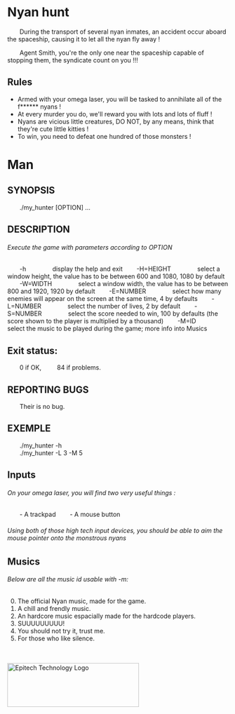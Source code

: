 # Nyan hunt

&emsp;&emsp;During the transport of several nyan inmates, an accident occur aboard the spaceship, causing it to let all the nyan fly away !

&emsp;&emsp;Agent Smith, you're the only one near the spaceship capable of stopping them, the syndicate count on you !!!

## Rules

* Armed with your omega laser, you will be tasked to annihilate all of the f****** nyans !
* At every murder you do, we'll reward you with lots and lots of fluff !
* Nyans are vicious little creatures, DO NOT, by any means, think that they're cute little kitties !
* To win, you need to defeat one hundred of those monsters !
# Man

## SYNOPSIS
&emsp;&emsp;./my_hunter [OPTION] ...

## DESCRIPTION
###### Execute the game with parameters according to OPTION

&emsp;&emsp;-h
&emsp;&emsp;&emsp;&emsp;display the help and exit
&emsp;&emsp;-H=HEIGHT
&emsp;&emsp;&emsp;&emsp;select a window height, the value has to be between 600 and 1080, 1080 by default
&emsp;&emsp;-W=WIDTH
&emsp;&emsp;&emsp;&emsp;select a window width, the value has to be between 800 and 1920, 1920 by default
&emsp;&emsp;-E=NUMBER
&emsp;&emsp;&emsp;&emsp;select how many enemies will appear on the screen at the same time, 4 by defaults
&emsp;&emsp;-L=NUMBER
&emsp;&emsp;&emsp;&emsp;select the number of lives, 2 by default
&emsp;&emsp;-S=NUMBER
&emsp;&emsp;&emsp;&emsp;select the score needed to win, 100 by defaults (the score shown to the player is multiplied by a thousand)
&emsp;&emsp;-M=ID
&emsp;&emsp;&emsp;&emsp;select the music to be played during the game; more info into Musics

## Exit status:
&emsp;&emsp;0   if OK,
&emsp;&emsp; 84  if problems.

## REPORTING BUGS
&emsp;&emsp;Their is no bug.

## EXEMPLE
&emsp;&emsp;./my_hunter -h<br/>
&emsp;&emsp;./my_hunter -L 3 -M 5
## Inputs

###### On your omega laser, you will find two very useful things :
&emsp;&emsp;- A trackpad
&emsp;&emsp;- A mouse button

###### Using both of those high tech input devices, you should be able to aim the mouse pointer onto the monstrous nyans
## Musics

###### Below are all the music id usable with -m:
0. The official Nyan music, made for the game.
1. A chill and frendly music.
2. An hardcore music espacially made for the hardcode players.
3. SUUUUUUUUU!
4. You should not try it, trust me.
5. For those who like silence.
<br/><br/><br/>
<img src="https://newsroom.ionis-group.com/wp-content/uploads/2021/10/EPITECH-TECHNOLOGY-QUADRI-2021.png" alt="Epitech Technology Logo" title="Epitech Technology Logo" width=300 height=100>
